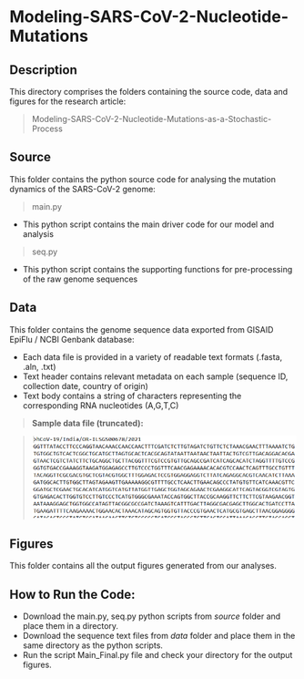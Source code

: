 # Modeling-SARS-CoV-2-Nucleotide-Mutations

## Description
This directory comprises the folders containing the source code, data and figures for the research article: 
> Modeling-SARS-CoV-2-Nucleotide-Mutations-as-a-Stochastic-Process

## Source
This folder contains the python source code for analysing the mutation dynamics of the SARS-CoV-2 genome:

> main.py

* This python script contains the main driver code for our model and analysis

> seq.py

* This python script contains the supporting functions for pre-processing of the raw genome sequences

## Data
This folder contains the genome sequence data exported from GISAID EpiFlu / NCBI Genbank database:
* Each data file is provided in a variety of readable text formats (.fasta, .aln, .txt)
* Text header contains relevant metadata on each sample (sequence ID, collection date, country of origin)
* Text body contains a string of characters representing the corresponding RNA nucleotides (A,G,T,C)

> **Sample data file (truncated):**   
          
> ![](figures/image6.png)

## Figures
This folder contains all the output figures generated from our analyses.

## How to Run the Code:
* Download the main.py, seq.py python scripts from _source_ folder and place them in a directory. 
* Download the sequence text files from _data_ folder and place them in the same directory as the python scripts.
* Run the script Main_Final.py file and check your directory for the output figures.
